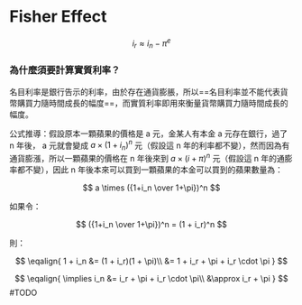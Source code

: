 # Fisher Effect

$$
i_r \approx i_n - \pi^e
$$

### 為什麼須要計算實質利率？

名目利率是銀行告示的利率，由於存在通貨膨脹，所以==名目利率並不能代表貨幣購買力隨時間成長的幅度==，而實質利率即用來衡量貨幣購買力隨時間成長的幅度。

公式推導：假設原本一顆蘋果的價格是 a 元，金某人有本金 a 元存在銀行，過了 n 年後， a 元就會變成 $a \times (1+i_n)^n$ 元（假設這 n 年的利率都不變），然而因為有通貨膨漲，所以一顆蘋果的價格在 n 年後來到 $a \times (i + \pi)^n$ 元（假設這 n 年的通膨率都不變），因此 n 年後本來可以買到一顆蘋果的本金可以買到的蘋果數量為：

$$
a \times ({1+i_n \over 1+\pi})^n
$$

如果令：

$$
({1+i_n \over 1+\pi})^n = (1 + i_r)^n
$$

則：

$$
\eqalign{
1 + i_n &= (1 + i_r)(1 + \pi)\\
&= 1 + i_r + \pi + i_r \cdot \pi
}
$$

$$
\eqalign{
\implies i_n &= i_r + \pi + i_r \cdot \pi\\
&\approx i_r + \pi
}
$$
#TODO 